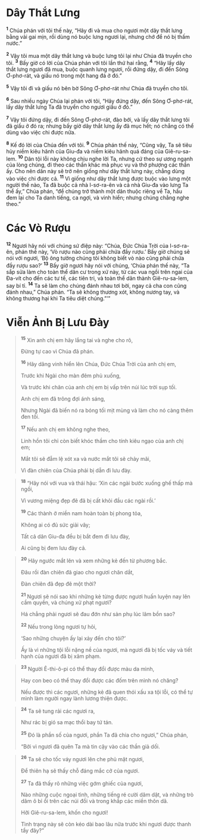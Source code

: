 # Dây Thắt Lưng
<sup><b>1</b></sup> Chúa phán với tôi thế này, “Hãy đi và mua cho ngươi một dây thắt lưng bằng vải gai mịn, rồi dùng nó buộc lưng ngươi lại, nhưng chớ để nó bị thấm nước.”

<sup><b>2</b></sup> Vậy tôi mua một dây thắt lưng và buộc lưng tôi lại như Chúa đã truyền cho tôi. <sup><b>3</b></sup> Bấy giờ có lời của Chúa phán với tôi lần thứ hai rằng, <sup><b>4</b></sup> “Hãy lấy dây thắt lưng ngươi đã mua, buộc quanh lưng ngươi, rồi đứng dậy, đi đến Sông Ơ-phơ-rát, và giấu nó trong một hang đá ở đó.”

<sup><b>5</b></sup> Vậy tôi đi và giấu nó bên bờ Sông Ơ-phơ-rát như Chúa đã truyền cho tôi.

<sup><b>6</b></sup> Sau nhiều ngày Chúa lại phán với tôi, “Hãy đứng dậy, đến Sông Ơ-phơ-rát, lấy dây thắt lưng Ta đã truyền cho ngươi giấu ở đó.”

<sup><b>7</b></sup> Vậy tôi đứng dậy, đi đến Sông Ơ-phơ-rát, đào bới, và lấy dây thắt lưng tôi đã giấu ở đó ra; nhưng bấy giờ dây thắt lưng ấy đã mục hết; nó chẳng có thể dùng vào việc chi được nữa.

<sup><b>8</b></sup> Kế đó lời của Chúa đến với tôi. <sup><b>9</b></sup> Chúa phán thế này, “Cũng vậy, Ta sẽ tiêu hủy niềm kiêu hãnh của Giu-đa và niềm kiêu hãnh quá đáng của Giê-ru-sa-lem. <sup><b>10</b></sup> Dân tội lỗi này không chịu nghe lời Ta, nhưng cứ theo sự ương ngạnh của lòng chúng, đi theo các thần khác mà phục vụ và thờ phượng các thần ấy. Cho nên dân này sẽ trở nên giống như dây thắt lưng này, chẳng dùng vào việc chi được cả. <sup><b>11</b></sup> Vì giống như dây thắt lưng được buộc vào lưng một người thế nào, Ta đã buộc cả nhà I-sơ-ra-ên và cả nhà Giu-đa vào lưng Ta thể ấy,” Chúa phán, “để chúng trở thành một dân thuộc riêng về Ta, hầu đem lại cho Ta danh tiếng, ca ngợi, và vinh hiển; nhưng chúng chẳng nghe theo.”

# Các Vò Rượu
<sup><b>12</b></sup> Ngươi hãy nói với chúng sứ điệp này: “Chúa, Ðức Chúa Trời của I-sơ-ra-ên, phán thế này, ‘Vò rượu nào cũng phải chứa đầy rượu.’ Bấy giờ chúng sẽ nói với ngươi, ‘Bộ ông tưởng chúng tôi không biết vò nào cũng phải chứa đầy rượu sao?’ <sup><b>13</b></sup> Bấy giờ ngươi hãy nói với chúng, ‘Chúa phán thế này, “Ta sắp sửa làm cho toàn thể dân cư trong xứ này, từ các vua ngồi trên ngai của Ða-vít cho đến các tư tế, các tiên tri, và toàn thể dân thành Giê-ru-sa-lem, say bí tỉ. <sup><b>14</b></sup> Ta sẽ làm cho chúng đánh nhau tơi bời, ngay cả cha con cũng đánh nhau,” Chúa phán. “Ta sẽ không thương xót, không nương tay, và không thương hại khi Ta tiêu diệt chúng.”’”

# Viễn Ảnh Bị Lưu Ðày

> <sup><b>15</b></sup> Xin anh chị em hãy lắng tai và nghe cho rõ,
> 
> Ðừng tự cao vì Chúa đã phán.
> 
> <sup><b>16</b></sup> Hãy dâng vinh hiển lên Chúa, Ðức Chúa Trời của anh chị em,
> 
> Trước khi Ngài cho màn đêm phủ xuống,
> 
> Và trước khi chân của anh chị em bị vấp trên núi lúc trời sụp tối.
> 
> Anh chị em đã trông đợi ánh sáng,
> 
> Nhưng Ngài đã biến nó ra bóng tối mịt mùng và làm cho nó càng thêm đen tối.
> 
> <sup><b>17</b></sup> Nếu anh chị em không nghe theo,
> 
> Linh hồn tôi chỉ còn biết khóc thầm cho tính kiêu ngạo của anh chị em;
> 
> Mắt tôi sẽ đẫm lệ xót xa và nước mắt tôi sẽ chảy mãi,
> 
> Vì đàn chiên của Chúa phải bị dẫn đi lưu đày.
>


> <sup><b>18</b></sup> “Hãy nói với vua và thái hậu: ‘Xin các ngài bước xuống ghế thấp mà ngồi,
> 
> Vì vương miệng đẹp đẽ đã bị cất khỏi đầu các ngài rồi.’
> 
> <sup><b>19</b></sup> Các thành ở miền nam hoàn toàn bị phong tỏa,
> 
> Không ai có đủ sức giải vây;
> 
> Tất cả dân Giu-đa đều bị bắt đem đi lưu đày,
> 
> Ai cũng bị đem lưu đày cả.
>


> <sup><b>20</b></sup> Hãy ngước mắt lên và xem những kẻ đến từ phương bắc.
> 
> Ðâu rồi đàn chiên đã giao cho ngươi chăn dắt,
> 
> Ðàn chiên đã đẹp đẽ một thời?
> 
> <sup><b>21</b></sup> Ngươi sẽ nói sao khi những kẻ từng được ngươi huấn luyện nay lên cầm quyền, và chúng xử phạt ngươi?
> 
> Há chẳng phải ngươi sẽ đau đớn như sản phụ lúc lâm bồn sao?
> 
> <sup><b>22</b></sup> Nếu trong lòng ngươi tự hỏi,
> 
> ‘Sao những chuyện ấy lại xảy đến cho tôi?’
> 
> Ấy là vì những tội lỗi nặng nề của ngươi, mà ngươi đã bị tốc váy và tiết hạnh của ngươi đã bị xâm phạm.
>


> <sup><b>23</b></sup> Người Ê-thi-ô-pi có thể thay đổi được màu da mình,
> 
> Hay con beo có thể thay đổi được các đốm trên mình nó chăng?
> 
> Nếu được thì các ngươi, những kẻ đã quen thói xấu xa tội lỗi, có thể tự mình làm người ngay lành lương thiện được.
>


> <sup><b>24</b></sup> Ta sẽ tung rải các ngươi ra,
> 
> Như rác bị gió sa mạc thổi bay tứ tán.
> 
> <sup><b>25</b></sup> Ðó là phần số của ngươi, phần Ta đã chia cho ngươi,” Chúa phán,
> 
> “Bởi vì ngươi đã quên Ta mà tin cậy vào các thần giả dối.
>


> <sup><b>26</b></sup> Ta sẽ cho tốc váy ngươi lên che phủ mặt ngươi,
> 
> Ðể thiên hạ sẽ thấy chỗ đáng mắc cở của ngươi.
> 
> <sup><b>27</b></sup> Ta đã thấy rõ những việc gớm ghiếc của ngươi,
> 
> Nào những cuộc ngoại tình, những tiếng ré cười dâm dật, và những trò dâm ô bỉ ổi trên các núi đồi và trong khắp các miền thôn dã.
> 
> Hỡi Giê-ru-sa-lem, khốn cho ngươi!
> 
> Tình trạng này sẽ còn kéo dài bao lâu nữa trước khi ngươi được thanh tẩy đây?”
>


